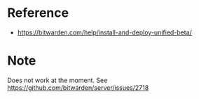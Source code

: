 # Reference

- https://bitwarden.com/help/install-and-deploy-unified-beta/

# Note

Does not work at the moment. See https://github.com/bitwarden/server/issues/2718
